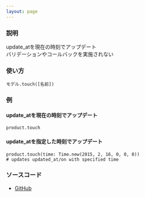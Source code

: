 ```yaml
---
layout: page
---
```

### 説明
update_atを現在の時刻でアップデート  
バリデーションやコールバックを実施されない

### 使い方
    モデル.touch([名前])

### 例
#### update_atを現在の時刻でアップデート
    product.touch

#### update_atを指定した時刻でアップデート
    product.touch(time: Time.new(2015, 2, 16, 0, 0, 0))
    # updates updated_at/on with specified time

### ソースコード
* [GitHub](https://github.com/rails/rails/blob/f33d52c95217212cbacc8d5e44b5a8e3cdc6f5b3/activerecord/lib/active_record/persistence.rb#L851)